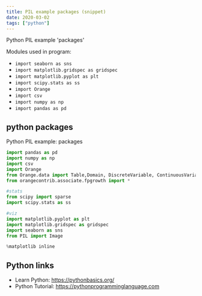 ```yaml
---
title: PIL example packages (snippet)
date: 2020-03-02
tags: ["python"]
---
```

Python PIL example 'packages'


Modules used in program: 
* `import seaborn as sns`
* `import matplotlib.gridspec as gridspec `
* `import matplotlib.pyplot as plt`
* `import scipy.stats as ss`
* `import Orange`
* `import csv`
* `import numpy as np`
* `import pandas as pd `

## python packages

Python PIL example: packages

```python
import pandas as pd 
import numpy as np
import csv
import Orange
from Orange.data import Table,Domain, DiscreteVariable, ContinuousVariable
from orangecontrib.associate.fpgrowth import *

#stats
from scipy import sparse
import scipy.stats as ss

#viz
import matplotlib.pyplot as plt
import matplotlib.gridspec as gridspec 
import seaborn as sns
from PIL import Image

%matplotlib inline

```

## Python links

- Learn Python: https://pythonbasics.org/
- Python Tutorial: https://pythonprogramminglanguage.com
